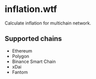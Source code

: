 # inflation.wtf

Calculate inflation for multichain network.



## Supported chains
- Ethereum
- Polygon
- Binance Smart Chain
- xDai
- Fantom


